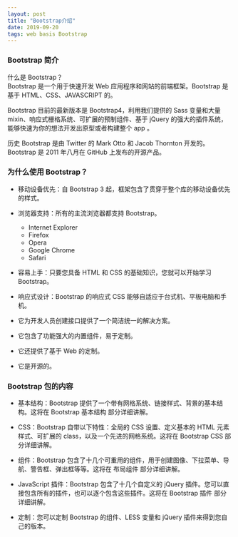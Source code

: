 ```yaml
---
layout: post
title: "Bootstrap介绍"
date: 2019-09-20 
tags: web basis Bootstrap
---
```




### Bootstrap 简介
什么是 Bootstrap？  
Bootstrap 是一个用于快速开发 Web 应用程序和网站的前端框架。Bootstrap 是基于 HTML、CSS、JAVASCRIPT 的。

Bootstrap 目前的最新版本是 Bootstrap4，利用我们提供的 Sass 变量和大量 mixin、响应式栅格系统、可扩展的预制组件、基于 jQuery 的强大的插件系统，能够快速为你的想法开发出原型或者构建整个 app 。

历史
Bootstrap 是由 Twitter 的 Mark Otto 和 Jacob Thornton 开发的。Bootstrap 是 2011 年八月在 GitHub 上发布的开源产品。

### 为什么使用 Bootstrap？
- 移动设备优先：自 Bootstrap 3 起，框架包含了贯穿于整个库的移动设备优先的样式。

- 浏览器支持：所有的主流浏览器都支持 Bootstrap。

    - Internet Explorer  
    - Firefox  
    - Opera  
    - Google Chrome  
    - Safari

- 容易上手：只要您具备 HTML 和 CSS 的基础知识，您就可以开始学习 Bootstrap。

- 响应式设计：Bootstrap 的响应式 CSS 能够自适应于台式机、平板电脑和手机。

- 它为开发人员创建接口提供了一个简洁统一的解决方案。

- 它包含了功能强大的内置组件，易于定制。

- 它还提供了基于 Web 的定制。

- 它是开源的。

### Bootstrap 包的内容
- 基本结构：Bootstrap 提供了一个带有网格系统、链接样式、背景的基本结构。这将在 Bootstrap 基本结构 部分详细讲解。

- CSS：Bootstrap 自带以下特性：全局的 CSS 设置、定义基本的 HTML 元素样式、可扩展的 class，以及一个先进的网格系统。这将在 Bootstrap CSS 部分详细讲解。

- 组件：Bootstrap 包含了十几个可重用的组件，用于创建图像、下拉菜单、导航、警告框、弹出框等等。这将在 布局组件 部分详细讲解。

- JavaScript 插件：Bootstrap 包含了十几个自定义的 jQuery 插件。您可以直接包含所有的插件，也可以逐个包含这些插件。这将在 Bootstrap 插件 部分详细讲解。

- 定制：您可以定制 Bootstrap 的组件、LESS 变量和 jQuery 插件来得到您自己的版本。




